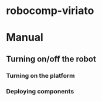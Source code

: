 # robocomp-viriato

# Manual

## Turning on/off the robot

### Turning on the platform


### Deploying components

